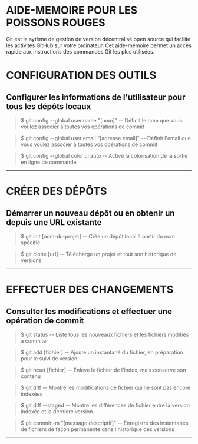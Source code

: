 # AIDE-MEMOIRE POUR LES POISSONS ROUGES

Git est le sytème de gestion de version décentralisé open source qui facilite les activités GitHub sur votre ordinateur.
Cet aide-mémoire permet un accès rapide aux instructions des commandes Git les plus utilisées.

# CONFIGURATION DES OUTILS 

## Configurer les informations de l'utilisateur pour tous les dépôts locaux

>$ git config --global user.name "[nom]"
-- Définit le nom que vous voulez associer à toutes vos opérations de
commit 

>$ git config --global user.email "[adresse email]"
-- Définit l'email que vous voulez associer à toutes vos opérations de commit

>$ git config --global color.ui auto
-- Active la colorisation de la sortie en ligne de commande
___

# CRÉER DES DÉPÔTS

## Démarrer un nouveau dépôt ou en obtenir un depuis une URL existante

>$ git init [nom-du-projet]
-- Crée un dépôt local à partir du nom spécifié

>$ git clone [url]
-- Télécharge un projet et tout son historique de versions
___

# EFFECTUER DES CHANGEMENTS
## Consulter les modifications et effectuer une opération de commit

>$ git status
-- Liste tous les nouveaux fichiers et les fichiers modifiés à commiter

>$ git add [fichier]
-- Ajoute un instantané du fichier, en préparation pour le suivi de version

>$ git reset [fichier]
-- Enleve le fichier de l'index, mais conserve son contenu

>$ git diff
-- Montre les modifications de fichier qui ne sont pas encore indexées

>$ git diff --staged
-- Montre les différences de fichier entre la version indexée et la dernière
version

>$ git commit -m "[message descriptif]"
-- Enregistre des instantanés de fichiers de façon permanente dans
l'historique des versions
___